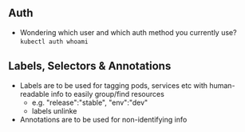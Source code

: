 ## Auth
- Wondering which user and which auth method you currently use? `kubectl auth whoami`

## Labels, Selectors & Annotations
- Labels are to be used for tagging pods, services etc with human-readable info to easily group/find resources
  - e.g. "release":"stable", "env":"dev"
  - labels unlinke 
- Annotations are to be used for non-identifying info   